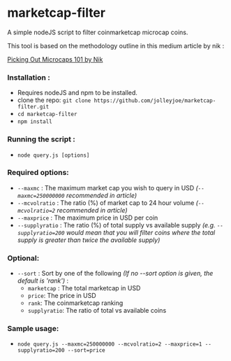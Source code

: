 # marketcap-filter

A simple nodeJS script to filter coinmarketcap microcap coins.

This tool is based on the methodology outline in this medium article by nik :

[Picking Out Microcaps 101 by Nik](https://medium.com/@daytradernik/picking-out-microcaps-101-2215a5782691)

### Installation : 
- Requires nodeJS and npm to be installed.
- clone the repo: `git clone https://github.com/jolleyjoe/marketcap-filter.git`
- `cd marketcap-filter`
- `npm install`

### Running the script :
- `node query.js [options]`

### Required options: 
- `--maxmc` : The maximum market cap you wish to query in USD *(`--maxmc=250000000` recommended in article)*
- `--mcvolratio` : The ratio (%) of market cap to 24 hour volume *(`--mcvolratio=2` recommended in article)*
- `--maxprice` : The maximum price in USD per coin
- `--supplyratio` : The ratio (%) of total supply vs available supply *(e.g. `--supplyratio=200` would mean that you will filter coins where the total supply is greater than twice the available supply)*

### Optional: 
- `--sort` : Sort by one of the following *(If no --sort option is given, the default is 'rank')* : 
  - `marketcap` : The total marketcap in USD
  - `price`: The price in USD
  - `rank`: The coinmarketcap ranking
  - `supplyratio`: The ratio of total vs available coins
  
  
### Sample usage: 
- `node query.js --maxmc=250000000 --mcvolratio=2 --maxprice=1 --supplyratio=200 --sort=price`

